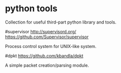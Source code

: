 python tools
==========================
Collection for useful third-part python library and tools.

#supervisor
http://supervisord.org/  
https://github.com/Supervisor/supervisor  

Process control system for UNIX-like system.

#dpkt
https://github.com/kbandla/dpkt  

A simple packet creation/parsing module.